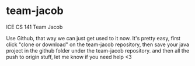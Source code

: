 # team-jacob
ICE CS 141 Team Jacob

Use Github, that way we can just get used to it now. It's pretty easy, first click "clone or download" on the team-jacob repository, then save your java project in the github folder under the team-jacob repository. and then all the push to origin stuff, let me know if you need help <3

